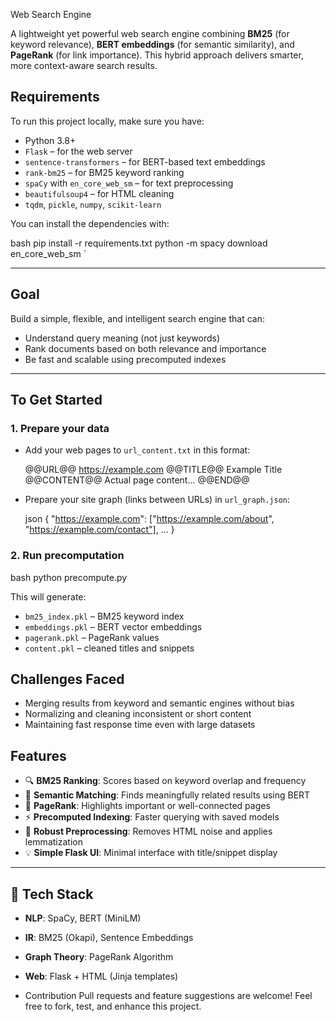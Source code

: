 Web Search Engine

A lightweight yet powerful web search engine combining **BM25** (for keyword relevance), **BERT embeddings** (for semantic similarity), and **PageRank** (for link importance). This hybrid approach delivers smarter, more context-aware search results.

## Requirements

To run this project locally, make sure you have:

- Python 3.8+
- `Flask` – for the web server
- `sentence-transformers` – for BERT-based text embeddings
- `rank-bm25` – for BM25 keyword ranking
- `spaCy` with `en_core_web_sm` – for text preprocessing
- `beautifulsoup4` – for HTML cleaning
- `tqdm`, `pickle`, `numpy`, `scikit-learn`

You can install the dependencies with:

bash
pip install -r requirements.txt
python -m spacy download en_core_web_sm
`

---

## Goal

Build a simple, flexible, and intelligent search engine that can:

* Understand query meaning (not just keywords)
* Rank documents based on both relevance and importance
* Be fast and scalable using precomputed indexes

---

## To Get Started

### 1. Prepare your data

* Add your web pages to `url_content.txt` in this format:

  
  @@URL@@ https://example.com
  @@TITLE@@ Example Title
  @@CONTENT@@ Actual page content...
  @@END@@
  

* Prepare your site graph (links between URLs) in `url_graph.json`:

  json
  {
    "https://example.com": ["https://example.com/about", "https://example.com/contact"],
    ...
  }
  

### 2. Run precomputation

bash
python precompute.py


This will generate:

* `bm25_index.pkl` – BM25 keyword index
* `embeddings.pkl` – BERT vector embeddings
* `pagerank.pkl` – PageRank values
* `content.pkl` – cleaned titles and snippets


## Challenges Faced

* Merging results from keyword and semantic engines without bias
* Normalizing and cleaning inconsistent or short content
* Maintaining fast response time even with large datasets


## Features

* 🔍 **BM25 Ranking**: Scores based on keyword overlap and frequency
* 🧠 **Semantic Matching**: Finds meaningfully related results using BERT
* 🔗 **PageRank**: Highlights important or well-connected pages
* ⚡ **Precomputed Indexing**: Faster querying with saved models
* 🔧 **Robust Preprocessing**: Removes HTML noise and applies lemmatization
* 💡 **Simple Flask UI**: Minimal interface with title/snippet display


---

## 🧠 Tech Stack

* **NLP**: SpaCy, BERT (MiniLM)
* **IR**: BM25 (Okapi), Sentence Embeddings
* **Graph Theory**: PageRank Algorithm
* **Web**: Flask + HTML (Jinja templates)

* Contribution 
Pull requests and feature suggestions are welcome!
Feel free to fork, test, and enhance this project.


